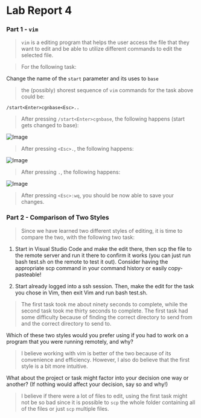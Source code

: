 # Lab Report 4

### Part 1 - `vim`

> `vim` is a editing program that helps the user access the file that they want to edit and be able to utilize different commands to edit the selected file.

> For the following task:

Change the name of the `start` parameter and its uses to `base`

> the (possibly) shorest sequence of `vim` commands for the task above could be: 

`/start<Enter>cgnbase<Esc>..`

> After pressing `/start<Enter>cgnbase`, the following happens (start gets changed to base):

![Image](https://i.imgur.com/Nl0hsal.png)

> After pressing `<Esc>.`, the following happens:

![Image](https://i.imgur.com/xiWEqK0.png)

> After pressing `.`, the following happens:

![Image](https://i.imgur.com/x98aNZg.png)

> After pressing `<Esc>:wq`, you should be now able to save your changes.

### Part 2 - Comparison of Two Styles

> Since we have learned two different styles of editing, it is time to compare the two, with the following two task:

1. Start in Visual Studio Code and make the edit there, then scp the file to the remote server and run it there to confirm it works (you can just run bash test.sh on the remote to test it out). Consider having the appropriate scp command in your command history or easily copy-pasteable!

2. Start already logged into a ssh session. Then, make the edit for the task you chose in Vim, then exit Vim and run bash test.sh.

> The first task took me about ninety seconds to complete, while the second task took me thirty seconds to complete.  The first task had some difficulty because of finding the correct directory to send from and the correct directory to send to.

Which of these two styles would you prefer using if you had to work on a program that you were running remotely, and why?

> I believe working with vim is better of the two because of its convenience and efficiency. However, I also do believe that the first style is a bit more intuitive.

What about the project or task might factor into your decision one way or another? (If nothing would affect your decision, say so and why!)

> I believe if there were a lot of files to edit, using the first task might not be so bad since it is possible to `scp` the whole folder containing all of the files or just `scp` multiple files.